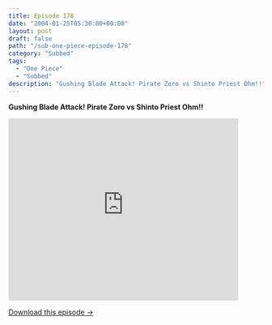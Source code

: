 ```yaml
---
title: Episode 178
date: "2004-01-25T05:30:00+00:00"
layout: post
draft: false
path: "/sub-one-piece-episode-178"
category: "Subbed"
tags:
  - "One Piece"
  - "Subbed"
description: "Gushing Blade Attack! Pirate Zoro vs Shinto Priest Ohm!!"
---
```


**Gushing Blade Attack! Pirate Zoro vs Shinto Priest Ohm!!**

<iframe width="640" height="360" src="https://www.rapidvideo.com/e/FXQGGFIN8M" frameborder="0" marginwidth=0 marginheight=0 scrolling=no allowfullscreen style="max-width:90%;"></iframe>

<a href="http://ouo.io/qs/eCodkFEQ?s=https://www.rapidvideo.com/d/FXQGGFIN8M" class="styled_a">Download this episode →</a>

